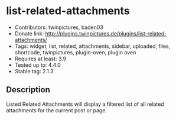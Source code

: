 list-related-attachments
========================

* Contributors: twinpictures, baden03
* Donate link: http://plugins.twinpictures.de/plugins/list-related-attachments/
* Tags: widget, list, related, attachments, sidebar, uploaded, files, shortcode, twinpictures, plugin-oven, plugin oven
* Requires at least: 3.9
* Tested up to: 4.4.0
* Stable tag: 2.1.3

Description
-----------
Listed Related Attachments will display a filtered list of all related attachments for the current post or page.
